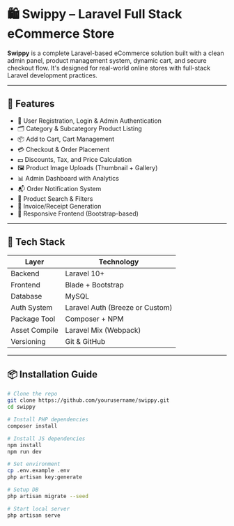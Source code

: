 # 🛍️ Swippy – Laravel Full Stack eCommerce Store

**Swippy** is a complete Laravel-based eCommerce solution built with a clean admin panel, product management system, dynamic cart, and secure checkout flow. It's designed for real-world online stores with full-stack Laravel development practices.

---

## 🚀 Features

- 🔐 User Registration, Login & Admin Authentication
- 🗂️ Category & Subcategory Product Listing
- 📦 Add to Cart, Cart Management
- 💳 Checkout & Order Placement
- 💵 Discounts, Tax, and Price Calculation
- 🖼 Product Image Uploads (Thumbnail + Gallery)
- 📊 Admin Dashboard with Analytics
- 📬 Order Notification System
- 🔎 Product Search & Filters
- 🧾 Invoice/Receipt Generation
- 📱 Responsive Frontend (Bootstrap-based)

---

## 🧰 Tech Stack

| Layer         | Technology             |
|---------------|------------------------|
| Backend       | Laravel 10+            |
| Frontend      | Blade + Bootstrap      |
| Database      | MySQL                  |
| Auth System   | Laravel Auth (Breeze or Custom) |
| Package Tool  | Composer + NPM         |
| Asset Compile | Laravel Mix (Webpack)  |
| Versioning    | Git & GitHub           |

---

## 📦 Installation Guide

```bash
# Clone the repo
git clone https://github.com/yourusername/swippy.git
cd swippy

# Install PHP dependencies
composer install

# Install JS dependencies
npm install
npm run dev

# Set environment
cp .env.example .env
php artisan key:generate

# Setup DB
php artisan migrate --seed

# Start local server
php artisan serve
